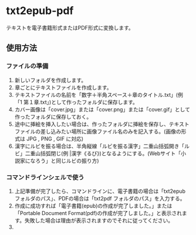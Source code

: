# txt2epub-pdf

テキストを電子書籍形式またはPDF形式に変換します。

## 使用方法

### ファイルの準備

1. 新しいフォルダを作成します。
1. 章ごとにテキストファイルを作成します。
1. テキストファイルの名前を「数字＋半角スペース＋章のタイトル.txt」(例 「1 第１章.txt」)として作ったフォルダに保存します。
1. カバー画像は「cover.jpg」または「cover.png」または「cover.gif」として作ったフォルダに保存しておく。
1. 途中に挿絵を挿入したい場合は、作ったフォルダに挿絵を保存し、テキストファイルの差し込みたい場所に画像ファイル名のみを記入する。(画像の形式は JPG , PNG , GIF に対応)
1. 漢字にルビを振る場合は、半角縦線「ルビを振る漢字」二重山括弧開き「ルビ」二重山括弧閉じ(例 |漢字《るび》)となるようにする。(Webサイト「小説家になろう」と同じルビの振り方)

### コマンドラインシェルで使う

1. 上記準備が完了したら、コマンドラインに、電子書籍の場合は「txt2epub フォルダのパス」、PDFの場合は「txt2pdf フォルダのパス」を入力する。
1. 作成に成功すれば「電子書籍(epub)の作成が完了しました。」または「Portable Document Format(pdf)の作成が完了しました。」と表示されます。失敗した場合は理由が表示されますのでそれに従ってください。
1. 
